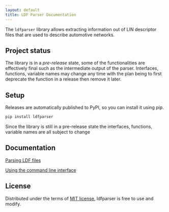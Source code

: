 ```yaml
---
layout: default
title: LDF Parser Documentation
---
```


The `ldfparser` library allows extracting information out of LIN descriptor files
that are used to describe automotive networks.

## Project status

The library is in a *pre-release* state, some of the functionalities are effectively
final such as the intermediate output of the parser. Interfaces, functions, variable
names may change any time with the plan being to first deprecate the function in a
release then remove it later.

## Setup

Releases are automatically published to PyPI, so you can install it using pip.

```bash
pip install ldfparser
```

Since the library is still in a pre-release state the interfaces, functions,
variable names are all subject to change

## Documentation

[Parsing LDF files](parser.md)

[Using the command line interface](commandline.md)

## License

Distributed under the terms of [MIT license](../LICENSE), ldfparser is free to use and modify.
